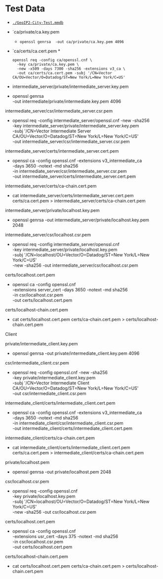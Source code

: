 # Test Data

* [`./GeoIP2-City-Test.mmdb`](https://github.com/maxmind/MaxMind-DB/tree/6e99232bb6a70d5169ecc96ed0614a52017ff654/test-data)
* `ca/private/ca.key.pem
  * `openssl genrsa  -out ca/private/ca.key.pem 4096`
* `ca/certs/ca.cert.pem
  *
  ```
  openssl req -config ca/openssl.cnf \
    -key ca/private/ca.key.pem \
    -new -x509 -days 7300 -sha256 -extensions v3_ca \
    -out ca/certs/ca.cert.pem -subj '/CN=Vector CA/OU=Vector/O=Datadog/ST=New York/L=New York/C=US'
    ```

* intermediate_server/private/intermediate_server.key.pem
* openssl genrsa \
      -out intermediate/private/intermediate.key.pem 4096

intermediate_server/csr/intermediate_server.csr.pem
* openssl req -config intermediate_server/openssl.cnf -new -sha256 \
      -key intermediate_server/private/intermediate_server.key.pem \
      -subj '/CN=Vector Intermediate Server CA/OU=Vector/O=Datadog/ST=New York/L=New York/C=US' \
      -out intermediate_server/csr/intermediate_server.csr.pem

intermediate_server/certs/intermediate_server.cert.pem
* openssl ca -config openssl.cnf -extensions v3_intermediate_ca \
      -days 3650 -notext -md sha256 \
      -in intermediate_server/csr/intermediate_server.csr.pem \
      -out intermediate_server/certs/intermediate_server.cert.pem

intermediate_server/certs/ca-chain.cert.pem
* cat intermediate_server/certs/intermediate_server.cert.pem \
      certs/ca.cert.pem > intermediate_server/certs/ca-chain.cert.pem

intermediate_server/private/localhost.key.pem
* openssl genrsa -out intermediate_server/private/localhost.key.pem 2048

intermediate_server/csr/localhost.csr.pem
* openssl req -config intermediate_server/openssl.cnf \
      -key intermediate_server/private/localhost.key.pem \
      -subj '/CN=localhost/OU=Vector/O=Datadog/ST=New York/L=New York/C=US' \
      -new -sha256 -out intermediate_server/csr/localhost.csr.pem

certs/localhost.cert.pem
* openssl ca -config openssl.cnf \
      -extensions server_cert -days 3650 -notext -md sha256 \
      -in csr/localhost.csr.pem \
      -out certs/localhost.cert.pem

certs/localhost-chain.cert.pem
* cat certs/localhost.cert.pem certs/ca-chain.cert.pem > certs/localhost-chain.cert.pem

Client

private/intermediate_client.key.pem
* openssl genrsa -out private/intermediate_client.key.pem 4096

csr/intermediate_client.csr.pem
* openssl req -config openssl.cnf -new -sha256 \
      -key private/intermediate_client.key.pem \
      -subj '/CN=Vector Intermediate Client CA/OU=Vector/O=Datadog/ST=New York/L=New York/C=US' \
      -out csr/intermediate_client.csr.pem

intermediate_client/certs/intermediate_client.cert.pem
* openssl ca -config openssl.cnf -extensions v3_intermediate_ca \
      -days 3650 -notext -md sha256 \
      -in intermediate_client/csr/intermediate_client.csr.pem \
      -out intermediate_client/certs/intermediate_client.cert.pem

intermediate_client/certs/ca-chain.cert.pem
 * cat intermediate_client/certs/intermediate_client.cert.pem \
      certs/ca.cert.pem > intermediate_client/certs/ca-chain.cert.pem

private/localhost.pem
* openssl genrsa -out private/localhost.pem 2048

csr/localhost.csr.pem
* openssl req -config openssl.cnf \
      -key private/localhost.key.pem \
      -subj '/CN=localhost/OU=Vector/O=Datadog/ST=New York/L=New York/C=US' \
      -new -sha256 -out csr/localhost.csr.pem

certs/localhost.cert.pem
* openssl ca -config openssl.cnf \
      -extensions usr_cert -days 375 -notext -md sha256 \
      -in csr/localhost.csr.pem \
      -out certs/localhost.cert.pem

certs/localhost-chain.cert.pem
* cat certs/localhost.cert.pem certs/ca-chain.cert.pem > certs/localhost-chain.cert.pem
